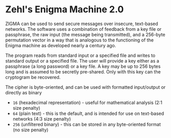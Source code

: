 # Zehl's Enigma Machine 2.0
ZIGMA can be used to send secure messages over insecure, text-based networks. The software uses a combination of
feedback from a key file or passphrase, the raw input (the message being transmitted), and a 256-byte permutation 
vector in a way that is analogous to the functioning of the Enigma machine as developed nearly a century ago.

The program reads from standard input or a specified file and writes to standard output or a specified file. The
user will provide a key either as a passphrase (a long password) or a key file. A key may be up to 256 bytes long
and is assumed to be secretly pre-shared. Only with this key can the cryptogram be recovered.

The cipher is byte-oriented, and can be used with formatted input/output or directly as binary
 * `16` (hexadecimal representation) - useful for mathematical analysis (2:1 size penalty)
 * `64` (plain text) - this is the default, and is intended for use on text-based networks (4:3 size penalty)
 * `256` (unfiltered binary) - this can be stored in any byte-oriented format (no size penalty)

